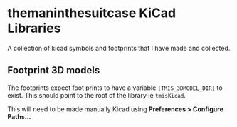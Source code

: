 # themaninthesuitcase KiCad Libraries

A collection of kicad symbols and footprints that I have made and collected.

## Footprint 3D models
The footprints expect foot prints to have a variable `{TMIS_3DMODEL_DIR}` to exist. This should point to the root of the library ie `tmisKicad`.

This will need to be made manually Kicad using **Preferences > Configure Paths...**
